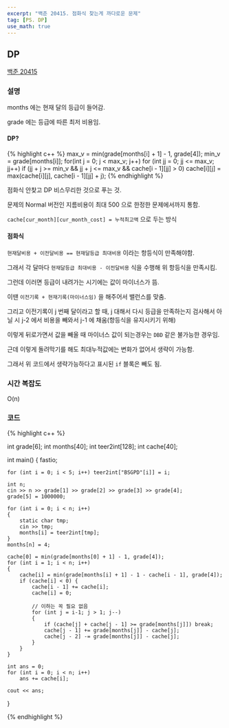 ```yaml
---
excerpt: "백준 20415. 점화식 찾는게 까다로운 문제"
tag: [PS. DP]
use_math: true
---
```

## DP

[백준 20415](https://www.acmicpc.net/problem/20415)


### 설명

months 에는 현재 달의 등급이 들어감.

grade 에는 등급에 따른 최저 비용임.

#### DP?

{% highlight c++ %}
max_v = min(grade[months[i] + 1] - 1, grade[4]);
min_v = grade[months[i]];
for(int j = 0; j < max_v; j++)
	for (int jj = 0; jj <= max_v; jj++)
		if (jj + j >= min_v && jj + j <= max_v && cache[i - 1][jj] > 0)
			cache[i][j] = max(cache[i][j], cache[i - 1][jj] + j);
{% endhighlight %}

점화식 안찾고 DP 비스무리한 것으로 푸는 것.

문제의 Normal 버전인 지름비용이 최대 500 으로 한정한 문제에서까지 통함. 

```cache[cur_month][cur_month_cost] = 누적최고액``` 으로 두는 방식

#### 점화식

```현재달비용 + 이전달비용 == 현재달등급 최대비용``` 이라는 항등식이 만족해야함.

그래서 각 달마다 ```현재달등급 최대비용 - 이전달비용``` 식을 수행해 위 항등식을 만족시킴.

그런데 이러면 등급이 내려가는 시기에는 값이 마이너스가 뜸.

이땐 ```이전기록 + 현재기록(마이너스임)``` 을 해주어서 밸런스를 맞춤.

그리고 이전기록이 j 번째 달이라고 할 때, j 대해서 다시 등급을 만족하는지 검사해서 아닐 시 j-2 에서 비용을 빼와서 j-1 에 채움(항등식을 유지시키기 위해)

이렇게 뒤로가면서 값을 빼올 때 마이너스 값이 되는경우는 ```DBD``` 같은 불가능한 경우임.

근데 이렇게 돌려막기를 해도 최대누적값에는 변화가 없어서 생략이 가능함.

그래서 위 코드에서 생략가능하다고 표시된 ```if``` 블록은 빼도 됨.


### 시간 복잡도

O(n)

### 코드

{% highlight c++ %}

int grade[6];
int months[40];
int teer2int[128];
int cache[40];

int main()
{
	fastio;

	for (int i = 0; i < 5; i++) teer2int["BSGPD"[i]] = i;
	
	int n;
	cin >> n >> grade[1] >> grade[2] >> grade[3] >> grade[4];
	grade[5] = 1000000;
	
	for (int i = 0; i < n; i++)
	{
		static char tmp;
		cin >> tmp;
		months[i] = teer2int[tmp];
	}
	months[n] = 4;
	
	cache[0] = min(grade[months[0] + 1] - 1, grade[4]);
	for (int i = 1; i < n; i++)
	{
		cache[i] = min(grade[months[i] + 1] - 1 - cache[i - 1], grade[4]);
		if (cache[i] < 0) {
			cache[i - 1] += cache[i];
			cache[i] = 0;
			
			// 이하는 꼭 필요 없음
			for (int j = i-1; j > 1; j--)
			{
				if (cache[j] + cache[j - 1] >= grade[months[j]]) break;
				cache[j - 1] += grade[months[j]] - cache[j];
				cache[j - 2] -= grade[months[j]] - cache[j];
			}
		}
	}
	
	int ans = 0;
	for (int i = 0; i < n; i++)
		ans += cache[i];
	
	cout << ans;
}

{% endhighlight %}

